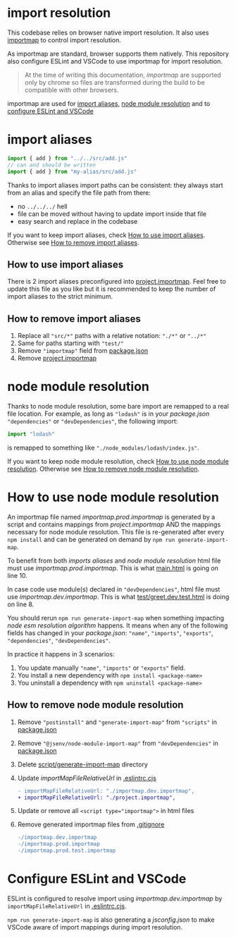 # import resolution

This codebase relies on browser native import resolution. It also uses [importmap](https://github.com/WICG/import-maps#import-maps) to control import resolution.

As importmap are standard, browser supports them natively. This repository also configure ESLint and VSCode to use importmap for import resolution.

> At the time of writing this documentation, _importmap_ are supported only by chrome so files are transformed during the build to be compatible with other browsers.

importmap are used for [import aliases](#import-aliases), [node module resolution](#node-module-resolution) and to [configure ESLint and VSCode](#configure-eslint-and-vscode)

# import aliases

```js
import { add } from "../../src/add.js"
// can and should be written
import { add } from "my-alias/src/add.js"
```

Thanks to import aliases import paths can be consistent: they always start from an alias and specify the file path from there:

- no `../../../` hell
- file can be moved without having to update import inside that file
- easy search and replace in the codebase

If you want to keep import aliases, check [How to use import aliases](#How-to-use-import-aliases). Otherwise see [How to remove import aliases](#How-to-remove-import-aliases).

## How to use import aliases

There is 2 import aliases preconfigured into [project.importmap](../../project.importmap). Feel free to update this file as you like but it is recommended to keep the number of import aliases to the strict minimum.

## How to remove import aliases

1. Replace all `"src/*"` paths with a relative notation: `"./*"` or `"../*"`
2. Same for paths starting with `"test/"`
3. Remove `"importmap"` field from [package.json](../../package.json#L24)
4. Remove [project.importmap](../../project.importmap)

# node module resolution

Thanks to node module resolution, some bare import are remapped to a real file location. For example, as long as `"lodash"` is in your _package.json_ `"dependencies"` or `"devDependencies"`, the following import:

```js
import "lodash"
```

is remapped to something like `"./node_modules/lodash/index.js"`.

If you want to keep node module resolution, check [How to use node module resolution](#How-to-use-node-module-resolution). Otherwise see [How to remove node module resolution](#How-to-remove-node-module-resolution).

# How to use node module resolution

An importmap file named _importmap.prod.importmap_ is generated by a script and contains mappings from _project.importmap_ AND the mappings necessary for node module resolution. This file is re-generated after every `npm install` and can be generated on demand by `npm run generate-import-map`.

To benefit from both _imports aliases_ and _node module resolution_ html file must use _importmap.prod.importmap_. This is what [main.html](../../main.html#L10) is going on line 10.

In case code use module(s) declared in `"devDependencies"`, html file must use _importmap.dev.importmap_. This is what [test/greet.dev.test.html](../../test/greet.dev.test.html) is doing on line 8.

You should rerun `npm run generate-import-map` when something impacting _node esm resolution algorithm_ happens. It means when any of the following fields has changed in your _package.json_: `"name"`, `"imports"`, `"exports"`, `"dependencies"`, `"devDependencies"`.

In practice it happens in 3 scenarios:

1. You update manually `"name"`, `"imports"` or `"exports"` field.
2. You install a new dependency with `npm install <package-name>`
3. You uninstall a dependency with `npm uninstall <package-name>`

## How to remove node module resolution

1. Remove `"postinstall"` and `"generate-import-map"` from `"scripts"` in [package.json](../../package.json#L25)
2. Remove `"@jsenv/node-module-import-map"` from `"devDependencies"` in [package.json](../../package.json#L54)
3. Delete [script/generate-import-map](../../script/generate-import-map) directory
4. Update _importMapFileRelativeUrl_ in [.eslintrc.cjs](../../.eslintrc.cjs#L56)

   ```diff
   - importMapFileRelativeUrl: "./importmap.dev.importmap",
   + importMapFileRelativeUrl: "./project.importmap",
   ```

5. Update or remove all `<script type="importmap">` in html files

6. Remove generated importmap files from [.gitignore](../../.gitignore#L20)

   ```diff
   -/importmap.dev.importmap
   -/importmap.prod.importmap
   -/importmap.prod.test.importmap
   ```

# Configure ESLint and VSCode

ESLint is configured to resolve import using _importmap.dev.importmap_ by `importMapFileRelativeUrl` in [.eslintrc.cjs](../../.eslintrc.cjs#L56).

`npm run generate-import-map` is also generating a _jsconfig.json_ to make VSCode aware of import mappings during import resolution.
